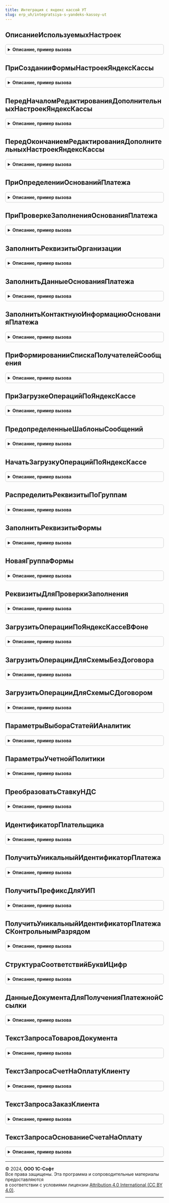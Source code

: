 ```yaml
---
title: Интеграция с яндекс кассой УТ
slug: erp_uh/integratsiya-s-yandeks-kassoy-ut
---
```



## ОписаниеИспользуемыхНастроек
<details style="margin: 1em 0; padding: 0.5em; border: 1px solid #ccc; border-radius: 6px;">

<summary style="font-weight: bold; cursor: pointer;">Описание, пример вызова</summary>

```bsl

Функция ОписаниеИспользуемыхНастроек() Экспорт
```

Пример вызова
```bsl
Результат = ИнтеграцияСЯндексКассойУТ.ОписаниеИспользуемыхНастроек() 
```
</details>

## ПриСозданииФормыНастроекЯндексКассы
<details style="margin: 1em 0; padding: 0.5em; border: 1px solid #ccc; border-radius: 6px;">

<summary style="font-weight: bold; cursor: pointer;">Описание, пример вызова</summary>

```bsl

Процедура ПриСозданииФормыНастроекЯндексКассы(Форма, Группа, Префикс, ДополнительныеНастройки) Экспорт
```

Пример вызова
```bsl
ИнтеграцияСЯндексКассойУТ.ПриСозданииФормыНастроекЯндексКассы(Форма, Группа, Префикс, ДополнительныеНастройки) 
```
</details>

## ПередНачаломРедактированияДополнительныхНастроекЯндексКассы
<details style="margin: 1em 0; padding: 0.5em; border: 1px solid #ccc; border-radius: 6px;">

<summary style="font-weight: bold; cursor: pointer;">Описание, пример вызова</summary>

```bsl

Процедура ПередНачаломРедактированияДополнительныхНастроекЯндексКассы(Контекст, Отказ = Ложь) Экспорт
```

Пример вызова
```bsl
ИнтеграцияСЯндексКассойУТ.ПередНачаломРедактированияДополнительныхНастроекЯндексКассы(Контекст, Отказ);
```
</details>

## ПередОкончаниемРедактированияДополнительныхНастроекЯндексКассы
<details style="margin: 1em 0; padding: 0.5em; border: 1px solid #ccc; border-radius: 6px;">

<summary style="font-weight: bold; cursor: pointer;">Описание, пример вызова</summary>

```bsl

Процедура ПередОкончаниемРедактированияДополнительныхНастроекЯндексКассы(Контекст, Отказ = Ложь) Экспорт
```

Пример вызова
```bsl
ИнтеграцияСЯндексКассойУТ.ПередОкончаниемРедактированияДополнительныхНастроекЯндексКассы(Контекст, Отказ);
```
</details>

## ПриОпределенииОснованийПлатежа
<details style="margin: 1em 0; padding: 0.5em; border: 1px solid #ccc; border-radius: 6px;">

<summary style="font-weight: bold; cursor: pointer;">Описание, пример вызова</summary>

```bsl

Процедура ПриОпределенииОснованийПлатежа(ОснованияПлатежа) Экспорт
```

Пример вызова
```bsl
ИнтеграцияСЯндексКассойУТ.ПриОпределенииОснованийПлатежа(ОснованияПлатежа) 
```
</details>

## ПриПроверкеЗаполненияОснованияПлатежа
<details style="margin: 1em 0; padding: 0.5em; border: 1px solid #ccc; border-radius: 6px;">

<summary style="font-weight: bold; cursor: pointer;">Описание, пример вызова</summary>

```bsl

Процедура ПриПроверкеЗаполненияОснованияПлатежа(Знач ОснованиеПлатежа, Отказ) Экспорт
```

Пример вызова
```bsl
ИнтеграцияСЯндексКассойУТ.ПриПроверкеЗаполненияОснованияПлатежа(ОснованиеПлатежа, Отказ) 
```
</details>

## ЗаполнитьРеквизитыОрганизации
<details style="margin: 1em 0; padding: 0.5em; border: 1px solid #ccc; border-radius: 6px;">

<summary style="font-weight: bold; cursor: pointer;">Описание, пример вызова</summary>

```bsl

Процедура ЗаполнитьРеквизитыОрганизации(Знач Организация, Реквизиты) Экспорт
```

Пример вызова
```bsl
ИнтеграцияСЯндексКассойУТ.ЗаполнитьРеквизитыОрганизации(Организация, Реквизиты) 
```
</details>

## ЗаполнитьДанныеОснованияПлатежа
<details style="margin: 1em 0; padding: 0.5em; border: 1px solid #ccc; border-radius: 6px;">

<summary style="font-weight: bold; cursor: pointer;">Описание, пример вызова</summary>

```bsl

Процедура ЗаполнитьДанныеОснованияПлатежа(Знач ОснованиеПлатежа, ДанныеОснованияПлатежа) Экспорт
```

Пример вызова
```bsl
ИнтеграцияСЯндексКассойУТ.ЗаполнитьДанныеОснованияПлатежа(ОснованиеПлатежа, ДанныеОснованияПлатежа) 
```
</details>

## ЗаполнитьКонтактнуюИнформациюОснованияПлатежа
<details style="margin: 1em 0; padding: 0.5em; border: 1px solid #ccc; border-radius: 6px;">

<summary style="font-weight: bold; cursor: pointer;">Описание, пример вызова</summary>

```bsl

Процедура ЗаполнитьКонтактнуюИнформациюОснованияПлатежа(Знач ОснованиеПлатежа, КонтактнаяИнформация) Экспорт
```

Пример вызова
```bsl
ИнтеграцияСЯндексКассойУТ.ЗаполнитьКонтактнуюИнформациюОснованияПлатежа(ОснованиеПлатежа, КонтактнаяИнформация) 
```
</details>

## ПриФормированииСпискаПолучателейСообщения
<details style="margin: 1em 0; padding: 0.5em; border: 1px solid #ccc; border-radius: 6px;">

<summary style="font-weight: bold; cursor: pointer;">Описание, пример вызова</summary>

```bsl

Процедура ПриФормированииСпискаПолучателейСообщения(Знач ОснованиеПлатежа, Знач ВариантОтправки, Получатели) Экспорт
```

Пример вызова
```bsl
ИнтеграцияСЯндексКассойУТ.ПриФормированииСпискаПолучателейСообщения(ОснованиеПлатежа, ВариантОтправки, Получатели) 
```
</details>

## ПриЗагрузкеОперацийПоЯндексКассе
<details style="margin: 1em 0; padding: 0.5em; border: 1px solid #ccc; border-radius: 6px;">

<summary style="font-weight: bold; cursor: pointer;">Описание, пример вызова</summary>

```bsl

Процедура ПриЗагрузкеОперацийПоЯндексКассе(Операции, Результат, Отказ) Экспорт
```

Пример вызова
```bsl
ИнтеграцияСЯндексКассойУТ.ПриЗагрузкеОперацийПоЯндексКассе(Операции, Результат, Отказ) 
```
</details>

## ПредопределенныеШаблоныСообщений
<details style="margin: 1em 0; padding: 0.5em; border: 1px solid #ccc; border-radius: 6px;">

<summary style="font-weight: bold; cursor: pointer;">Описание, пример вызова</summary>

```bsl

Процедура ПредопределенныеШаблоныСообщений(Шаблоны) Экспорт
```

Пример вызова
```bsl
ИнтеграцияСЯндексКассойУТ.ПредопределенныеШаблоныСообщений(Шаблоны) 
```
</details>

## НачатьЗагрузкуОперацийПоЯндексКассе
<details style="margin: 1em 0; padding: 0.5em; border: 1px solid #ccc; border-radius: 6px;">

<summary style="font-weight: bold; cursor: pointer;">Описание, пример вызова</summary>

```bsl

Функция НачатьЗагрузкуОперацийПоЯндексКассе(Знач ПараметрыЗагрузки) Экспорт
```

Пример вызова
```bsl
Результат = ИнтеграцияСЯндексКассойУТ.НачатьЗагрузкуОперацийПоЯндексКассе(ПараметрыЗагрузки) 
```
</details>

## РаспределитьРеквизитыПоГруппам
<details style="margin: 1em 0; padding: 0.5em; border: 1px solid #ccc; border-radius: 6px;">

<summary style="font-weight: bold; cursor: pointer;">Описание, пример вызова</summary>

```bsl

Процедура РаспределитьРеквизитыПоГруппам(Форма, Группа, Префикс, РасположениеПолей) Экспорт
```

Пример вызова
```bsl
ИнтеграцияСЯндексКассойУТ.РаспределитьРеквизитыПоГруппам(Форма, Группа, Префикс, РасположениеПолей));
```
</details>

## ЗаполнитьРеквизитыФормы
<details style="margin: 1em 0; padding: 0.5em; border: 1px solid #ccc; border-radius: 6px;">

<summary style="font-weight: bold; cursor: pointer;">Описание, пример вызова</summary>

```bsl

Процедура ЗаполнитьРеквизитыФормы(Форма, Префикс) Экспорт
```

Пример вызова
```bsl
ИнтеграцияСЯндексКассойУТ.ЗаполнитьРеквизитыФормы(Форма, Префикс));
```
</details>

## НоваяГруппаФормы
<details style="margin: 1em 0; padding: 0.5em; border: 1px solid #ccc; border-radius: 6px;">

<summary style="font-weight: bold; cursor: pointer;">Описание, пример вызова</summary>

```bsl

Функция НоваяГруппаФормы(Элементы, Имя, Заголовок, Родитель, Группировка = Неопределено, Отображение = Неопределено) Экспорт
```

Пример вызова
```bsl
Результат = ИнтеграцияСЯндексКассойУТ.НоваяГруппаФормы(Элементы, Имя, Заголовок, Родитель, Группировка, Отображение);
```
</details>

## РеквизитыДляПроверкиЗаполнения
<details style="margin: 1em 0; padding: 0.5em; border: 1px solid #ccc; border-radius: 6px;">

<summary style="font-weight: bold; cursor: pointer;">Описание, пример вызова</summary>

```bsl

Функция РеквизитыДляПроверкиЗаполнения() Экспорт
```

Пример вызова
```bsl
Результат = ИнтеграцияСЯндексКассойУТ.РеквизитыДляПроверкиЗаполнения());
```
</details>

## ЗагрузитьОперацииПоЯндексКассеВФоне
<details style="margin: 1em 0; padding: 0.5em; border: 1px solid #ccc; border-radius: 6px;">

<summary style="font-weight: bold; cursor: pointer;">Описание, пример вызова</summary>

```bsl

Процедура ЗагрузитьОперацииПоЯндексКассеВФоне(Знач Параметры, АдресРезультата) Экспорт
```

Пример вызова
```bsl
ИнтеграцияСЯндексКассойУТ.ЗагрузитьОперацииПоЯндексКассеВФоне(Параметры, АдресРезультата) 
```
</details>

## ЗагрузитьОперацииДляСхемыБезДоговора
<details style="margin: 1em 0; padding: 0.5em; border: 1px solid #ccc; border-radius: 6px;">

<summary style="font-weight: bold; cursor: pointer;">Описание, пример вызова</summary>

```bsl

Процедура ЗагрузитьОперацииДляСхемыБезДоговора(Знач Операции, Результат, Отказ) Экспорт
```

Пример вызова
```bsl
ИнтеграцияСЯндексКассойУТ.ЗагрузитьОперацииДляСхемыБезДоговора(Операции, Результат, Отказ));
```
</details>

## ЗагрузитьОперацииДляСхемыСДоговором
<details style="margin: 1em 0; padding: 0.5em; border: 1px solid #ccc; border-radius: 6px;">

<summary style="font-weight: bold; cursor: pointer;">Описание, пример вызова</summary>

```bsl

Процедура ЗагрузитьОперацииДляСхемыСДоговором(Знач Операции, Результат, Отказ) Экспорт
```

Пример вызова
```bsl
ИнтеграцияСЯндексКассойУТ.ЗагрузитьОперацииДляСхемыСДоговором(Операции, Результат, Отказ));
```
</details>

## ПараметрыВыбораСтатейИАналитик
<details style="margin: 1em 0; padding: 0.5em; border: 1px solid #ccc; border-radius: 6px;">

<summary style="font-weight: bold; cursor: pointer;">Описание, пример вызова</summary>

```bsl

Функция ПараметрыВыбораСтатейИАналитик(Префикс) Экспорт
```

Пример вызова
```bsl
Результат = ИнтеграцияСЯндексКассойУТ.ПараметрыВыбораСтатейИАналитик(Префикс));
```
</details>

## ПараметрыУчетнойПолитики
<details style="margin: 1em 0; padding: 0.5em; border: 1px solid #ccc; border-radius: 6px;">

<summary style="font-weight: bold; cursor: pointer;">Описание, пример вызова</summary>

```bsl

Функция ПараметрыУчетнойПолитики(ДанныеПоУчетнойПолитике) Экспорт
```

Пример вызова
```bsl
Результат = ИнтеграцияСЯндексКассойУТ.ПараметрыУчетнойПолитики(ДанныеПоУчетнойПолитике));
```
</details>

## ПреобразоватьСтавкуНДС
<details style="margin: 1em 0; padding: 0.5em; border: 1px solid #ccc; border-radius: 6px;">

<summary style="font-weight: bold; cursor: pointer;">Описание, пример вызова</summary>

```bsl

Функция ПреобразоватьСтавкуНДС(СтавкаНДС, СпособРасчетаОснованияПлатежаПредоплата = Ложь) Экспорт
```

Пример вызова
```bsl
Результат = ИнтеграцияСЯндексКассойУТ.ПреобразоватьСтавкуНДС(СтавкаНДС, СпособРасчетаОснованияПлатежаПредоплата);
```
</details>

## ИдентификаторПлательщика
<details style="margin: 1em 0; padding: 0.5em; border: 1px solid #ccc; border-radius: 6px;">

<summary style="font-weight: bold; cursor: pointer;">Описание, пример вызова</summary>

```bsl

Функция ИдентификаторПлательщика(Знач Контрагент) Экспорт
```

Пример вызова
```bsl
Результат = ИнтеграцияСЯндексКассойУТ.ИдентификаторПлательщика(Контрагент));
```
</details>

## ПолучитьУникальныйИдентификаторПлатежа
<details style="margin: 1em 0; padding: 0.5em; border: 1px solid #ccc; border-radius: 6px;">

<summary style="font-weight: bold; cursor: pointer;">Описание, пример вызова</summary>

```bsl

Функция ПолучитьУникальныйИдентификаторПлатежа(Объект) Экспорт
```

Пример вызова
```bsl
Результат = ИнтеграцияСЯндексКассойУТ.ПолучитьУникальныйИдентификаторПлатежа(Объект));
```
</details>

## ПолучитьПрефиксДляУИП
<details style="margin: 1em 0; padding: 0.5em; border: 1px solid #ccc; border-radius: 6px;">

<summary style="font-weight: bold; cursor: pointer;">Описание, пример вызова</summary>

```bsl

Функция ПолучитьПрефиксДляУИП(Ссылка) Экспорт
```

Пример вызова
```bsl
Результат = ИнтеграцияСЯндексКассойУТ.ПолучитьПрефиксДляУИП(Ссылка));
```
</details>

## ПолучитьУникальныйИдентификаторПлатежаСКонтрольнымРазрядом
<details style="margin: 1em 0; padding: 0.5em; border: 1px solid #ccc; border-radius: 6px;">

<summary style="font-weight: bold; cursor: pointer;">Описание, пример вызова</summary>

```bsl

Функция ПолучитьУникальныйИдентификаторПлатежаСКонтрольнымРазрядом(Код,Сдвиг = Неопределено) Экспорт
```

Пример вызова
```bsl
Результат = ИнтеграцияСЯндексКассойУТ.ПолучитьУникальныйИдентификаторПлатежаСКонтрольнымРазрядом(Код, Сдвиг);
```
</details>

## СтруктураСоответствийБуквИЦифр
<details style="margin: 1em 0; padding: 0.5em; border: 1px solid #ccc; border-radius: 6px;">

<summary style="font-weight: bold; cursor: pointer;">Описание, пример вызова</summary>

```bsl

Функция СтруктураСоответствийБуквИЦифр() Экспорт
```

Пример вызова
```bsl
Результат = ИнтеграцияСЯндексКассойУТ.СтруктураСоответствийБуквИЦифр());
```
</details>

## ДанныеДокументаДляПолученияПлатежнойСсылки
<details style="margin: 1em 0; padding: 0.5em; border: 1px solid #ccc; border-radius: 6px;">

<summary style="font-weight: bold; cursor: pointer;">Описание, пример вызова</summary>

```bsl

Функция ДанныеДокументаДляПолученияПлатежнойСсылки(ДокументСсылка) Экспорт
```

Пример вызова
```bsl
Результат = ИнтеграцияСЯндексКассойУТ.ДанныеДокументаДляПолученияПлатежнойСсылки(ДокументСсылка));
```
</details>

## ТекстЗапросаТоваровДокумента
<details style="margin: 1em 0; padding: 0.5em; border: 1px solid #ccc; border-radius: 6px;">

<summary style="font-weight: bold; cursor: pointer;">Описание, пример вызова</summary>

```bsl

// Текст запроса для электронного чека и расширенного описания номенклатуры
//
Функция ТекстЗапросаТоваровДокумента(ДокументСсылка) Экспорт
```

Пример вызова
```bsl
Результат = ИнтеграцияСЯндексКассойУТ.ТекстЗапросаТоваровДокумента(ДокументСсылка));
```
</details>

## ТекстЗапросаСчетНаОплатуКлиенту
<details style="margin: 1em 0; padding: 0.5em; border: 1px solid #ccc; border-radius: 6px;">

<summary style="font-weight: bold; cursor: pointer;">Описание, пример вызова</summary>

```bsl

// Текст запроса к счету
//
Функция ТекстЗапросаСчетНаОплатуКлиенту() Экспорт
```

Пример вызова
```bsl
Результат = ИнтеграцияСЯндексКассойУТ.ТекстЗапросаСчетНаОплатуКлиенту());
```
</details>

## ТекстЗапросаЗаказКлиента
<details style="margin: 1em 0; padding: 0.5em; border: 1px solid #ccc; border-radius: 6px;">

<summary style="font-weight: bold; cursor: pointer;">Описание, пример вызова</summary>

```bsl

// Текст запроса к товарам заказа
//
Функция ТекстЗапросаЗаказКлиента() Экспорт
```

Пример вызова
```bsl
Результат = ИнтеграцияСЯндексКассойУТ.ТекстЗапросаЗаказКлиента());
```
</details>

## ТекстЗапросаОснованиеСчетаНаОплату
<details style="margin: 1em 0; padding: 0.5em; border: 1px solid #ccc; border-radius: 6px;">

<summary style="font-weight: bold; cursor: pointer;">Описание, пример вызова</summary>

```bsl

// Текст запроса к основаниям счета
//
Функция ТекстЗапросаОснованиеСчетаНаОплату() Экспорт
```

Пример вызова
```bsl
Результат = ИнтеграцияСЯндексКассойУТ.ТекстЗапросаОснованиеСчетаНаОплату());
```
</details>

---

© 2024, **ООО 1С-Софт**  
Все права защищены. Эта программа и сопроводительные материалы предоставляются  
в соответствии с условиями лицензии [Attribution 4.0 International (CC BY 4.0)](https://creativecommons.org/licenses/by/4.0/legalcode).

---
